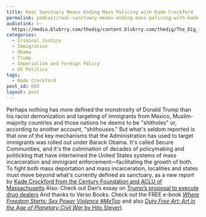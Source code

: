 ```yaml
---
title: Real Sanctuary Means Ending Mass Policing with Kade Crockford
permalink: podcast/real-sanctuary-means-ending-mass-policing-with-kade-crockford/
audiolink: >-
  https://media.blubrry.com/thedig/content.blubrry.com/thedig/The_Dig_-_EP_97_-_Crockford.mp3
categories:
  - Criminal Justice
  - Immigration
  - Obama
  - Trump
  - Imperialism and Foreign Policy
  - US Politics
tags:
  - Kade Crockford
post_id: 603
layout: post
---
```


Perhaps nothing has more defined the monstrosity of Donald Trump than his racist demonization and targeting of immigrants from Mexico, Muslim-majority countries and those nations he deems to be "shitholes" or, according to another account, "shithouses." But what's seldom reported is that one of the key mechanisms that the Administration has used to target immigrants was rolled out under Barack Obama. It's called Secure Communities, and it's the culmination of decades of policymaking and politicking that have intertwined the United States systems of mass incarceration and immigrant enforcement—facilitating the growth of both. To fight both mass deportation and mass incarceration, localities and states must move beyond what's currently defined as sanctuary, as a new report by [Kade Crockford from the Century Foundation and ACLU of Massachusetts](argues.tcf.org/content/report/beyond-sanctuary) Also: Check out Dan’s essay on [Trump’s proposal to execute drug dealers](slate.com/technology/2018/03/trumps-call-to-execute-drug-dealers-is-a-natural-progression-of-american-policy.html) And thanks to Verso Books. Check out the FREE e-book *[Where Freedom Starts: Sex Power Violence #MeToo](versobooks.com/blogs/3635-where-freedom-starts-sex-power-violence-metoo)* and also [*Duty Free Art: Art in the Age of Planetary Civil War* by Hito Steyerl](versobooks.com/books/2553-duty-free-art).
